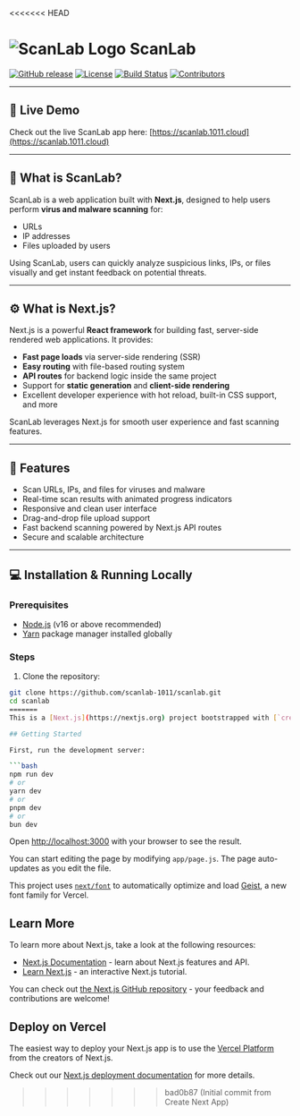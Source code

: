 <<<<<<< HEAD
# ![ScanLab Logo](https://raw.githubusercontent.com/scanlab-1011/scanlab/main/assets/logo.png) ScanLab

[![GitHub release](https://img.shields.io/github/release/scanlab-1011/scanlab.svg)](https://github.com/scanlab-1011/scanlab/releases)
[![License](https://img.shields.io/github/license/scanlab-1011/scanlab.svg)](LICENSE)
[![Build Status](https://img.shields.io/github/actions/workflow/status/scanlab-1011/scanlab/ci.yml?branch=main)](https://github.com/scanlab-1011/scanlab/actions)
[![Contributors](https://img.shields.io/github/contributors/scanlab-1011/scanlab.svg)](https://github.com/scanlab-1011/scanlab/graphs/contributors)

---

## 🔗 Live Demo

Check out the live ScanLab app here: [https://scanlab.1011.cloud](https://scanlab.1011.cloud)

---

## 📖 What is ScanLab?

ScanLab is a web application built with **Next.js**, designed to help users perform **virus and malware scanning** for:

- URLs  
- IP addresses  
- Files uploaded by users  

Using ScanLab, users can quickly analyze suspicious links, IPs, or files visually and get instant feedback on potential threats.

---

## ⚙️ What is Next.js?

Next.js is a powerful **React framework** for building fast, server-side rendered web applications. It provides:

- **Fast page loads** via server-side rendering (SSR)  
- **Easy routing** with file-based routing system  
- **API routes** for backend logic inside the same project  
- Support for **static generation** and **client-side rendering**  
- Excellent developer experience with hot reload, built-in CSS support, and more  

ScanLab leverages Next.js for smooth user experience and fast scanning features.

---

## 🚀 Features

- Scan URLs, IPs, and files for viruses and malware  
- Real-time scan results with animated progress indicators  
- Responsive and clean user interface  
- Drag-and-drop file upload support  
- Fast backend scanning powered by Next.js API routes  
- Secure and scalable architecture  

---

## 💻 Installation & Running Locally

### Prerequisites

- [Node.js](https://nodejs.org/) (v16 or above recommended)  
- [Yarn](https://yarnpkg.com/) package manager installed globally

### Steps

1. Clone the repository:

```bash
git clone https://github.com/scanlab-1011/scanlab.git
cd scanlab
=======
This is a [Next.js](https://nextjs.org) project bootstrapped with [`create-next-app`](https://github.com/vercel/next.js/tree/canary/packages/create-next-app).

## Getting Started

First, run the development server:

```bash
npm run dev
# or
yarn dev
# or
pnpm dev
# or
bun dev
```

Open [http://localhost:3000](http://localhost:3000) with your browser to see the result.

You can start editing the page by modifying `app/page.js`. The page auto-updates as you edit the file.

This project uses [`next/font`](https://nextjs.org/docs/app/building-your-application/optimizing/fonts) to automatically optimize and load [Geist](https://vercel.com/font), a new font family for Vercel.

## Learn More

To learn more about Next.js, take a look at the following resources:

- [Next.js Documentation](https://nextjs.org/docs) - learn about Next.js features and API.
- [Learn Next.js](https://nextjs.org/learn) - an interactive Next.js tutorial.

You can check out [the Next.js GitHub repository](https://github.com/vercel/next.js) - your feedback and contributions are welcome!

## Deploy on Vercel

The easiest way to deploy your Next.js app is to use the [Vercel Platform](https://vercel.com/new?utm_medium=default-template&filter=next.js&utm_source=create-next-app&utm_campaign=create-next-app-readme) from the creators of Next.js.

Check out our [Next.js deployment documentation](https://nextjs.org/docs/app/building-your-application/deploying) for more details.
>>>>>>> bad0b87 (Initial commit from Create Next App)
